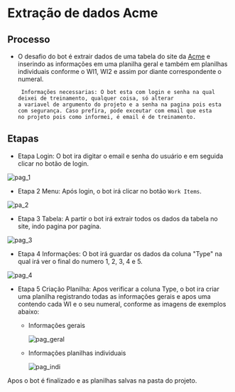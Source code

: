 # Extração de dados Acme

## Processo
* O desafio do bot é extrair dados de uma tabela do site da [Acme](https://acme-test.uipath.com/login)
e inserindo as informações em uma planilha geral e também em planilhas individuais conforme o WI1, WI2 e assim por diante correspondente o numeral.

       Informações necessarias: O bot esta com login e senha na qual deixei de treinamento, qualquer coisa, só alterar
      a variavel de argumento do projeto e a senha na pagina pois esta com segurança. Caso prefira, pode exceutar com email que esta
      no projeto pois como informei, é email é de treinamento.


## Etapas

* Etapa Login: O bot ira digitar o email e senha do usuário e em seguida clicar no botão de login.

![pag_1](https://user-images.githubusercontent.com/80603255/167058131-62d315ae-d2fe-4859-be28-808f0fcf7a85.jpg)


* Etapa 2 Menu: Após login, o bot irá clicar no botão `Work Items`.

![pa_2](https://user-images.githubusercontent.com/80603255/167058365-c6792832-325d-48e5-b69a-fcc5dad6ac86.jpg)

* Etapa 3 Tabela: A partir o bot irá extrair todos os dados da tabela no site, indo pagina por pagina.

![pag_3](https://user-images.githubusercontent.com/80603255/167058461-93d2bf5c-75f5-40d3-bc2b-879b55d224b6.jpg)

* Etapa 4 Informações: O bot irá guardar os dados da coluna "Type" na qual irá ver o final do numero 1, 2, 3, 4 e 5.

![pag_4](https://user-images.githubusercontent.com/80603255/167058636-d84d8fa6-990a-4a67-9658-84952cb7d181.jpg)

* Etapa 5 Criação Planilha: Apos verificar a coluna Type, o bot ira criar uma planilha registrando todas as informações gerais
 e apos uma contendo cada WI e o seu numeral, conforme as imagens de exemplos abaixo:
 
    * Informações gerais
    
        ![pag_geral](https://user-images.githubusercontent.com/80603255/167058912-b93b1d3c-48a3-42cb-93e4-5b13ed92cc97.jpg)

    * Informações planilhas individuais
    
        ![pag_indi](https://user-images.githubusercontent.com/80603255/167058952-5c5db7c0-fe25-4716-8518-5f80161b954c.jpg)


Apos o bot é finalizado e as planilhas salvas na pasta do projeto.
